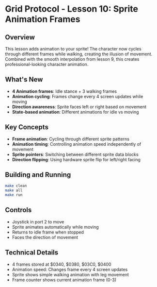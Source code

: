 # Grid Protocol - Lesson 10: Sprite Animation Frames

## Overview
This lesson adds animation to your sprite! The character now cycles through different frames while walking, creating the illusion of movement. Combined with the smooth interpolation from lesson 9, this creates professional-looking character animation.

## What's New
- **4 Animation frames**: Idle stance + 3 walking frames
- **Animation cycling**: Frames change every 4 screen updates while moving
- **Direction awareness**: Sprite faces left or right based on movement
- **State-based animation**: Different animations for idle vs moving

## Key Concepts
- **Frame animation**: Cycling through different sprite patterns
- **Animation timing**: Controlling animation speed independently of movement
- **Sprite pointers**: Switching between different sprite data blocks
- **Direction flipping**: Using hardware sprite flip for left/right facing

## Building and Running
```bash
make clean
make all
make run
```

## Controls
- Joystick in port 2 to move
- Sprite animates automatically while moving
- Returns to idle frame when stopped
- Faces the direction of movement

## Technical Details
- 4 frames stored at $0340, $0380, $03C0, $0400
- Animation speed: Changes frame every 4 screen updates
- Sprite shows simple walking animation with leg movement
- Frame counter shows current animation frame (0-3)
